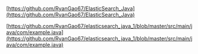 [https://github.com/RyanGao67/ElasticSearch_Java](https://github.com/RyanGao67/ElasticSearch_Java)


[https://github.com/RyanGao67/elasticsearch_java_1/blob/master/src/main/java/com/example.java](https://github.com/RyanGao67/elasticsearch_java_1/blob/master/src/main/java/com/example.java)
